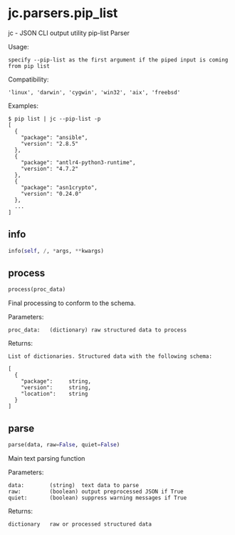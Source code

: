 # jc.parsers.pip_list
jc - JSON CLI output utility pip-list Parser

Usage:

    specify --pip-list as the first argument if the piped input is coming from pip list

Compatibility:

    'linux', 'darwin', 'cygwin', 'win32', 'aix', 'freebsd'

Examples:

    $ pip list | jc --pip-list -p
    [
      {
        "package": "ansible",
        "version": "2.8.5"
      },
      {
        "package": "antlr4-python3-runtime",
        "version": "4.7.2"
      },
      {
        "package": "asn1crypto",
        "version": "0.24.0"
      },
      ...
    ]

## info
```python
info(self, /, *args, **kwargs)
```

## process
```python
process(proc_data)
```

Final processing to conform to the schema.

Parameters:

    proc_data:   (dictionary) raw structured data to process

Returns:

    List of dictionaries. Structured data with the following schema:

    [
      {
        "package":     string,
        "version":     string,
        "location":    string
      }
    ]

## parse
```python
parse(data, raw=False, quiet=False)
```

Main text parsing function

Parameters:

    data:        (string)  text data to parse
    raw:         (boolean) output preprocessed JSON if True
    quiet:       (boolean) suppress warning messages if True

Returns:

    dictionary   raw or processed structured data

